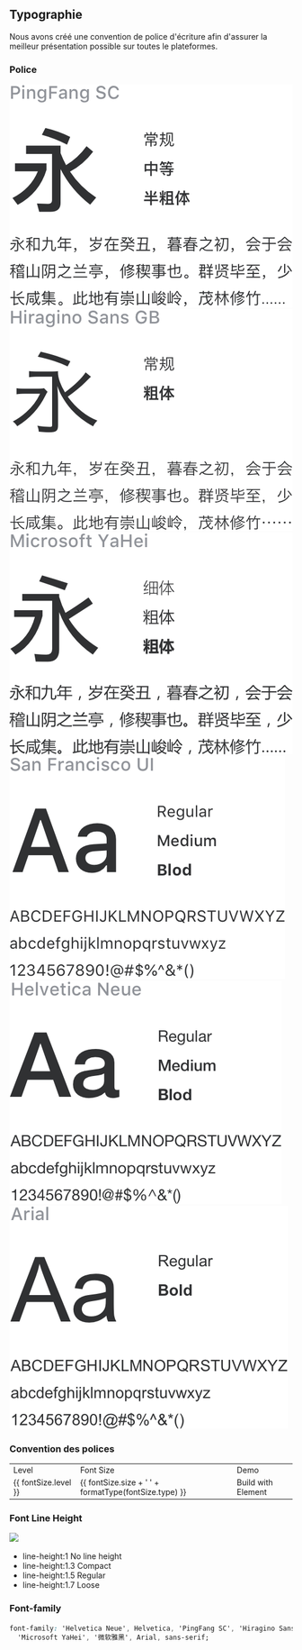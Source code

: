 <script>
  const fontSizes = [
    {
      level: 'Supplementary text',
      type: 'extra-small',
      size: '12px',
    },
    {
      level: 'Body (small)',
      type: 'small',
      size: '13px',
    },
    {
      level: 'Body',
      type: 'base',
      size: '14px',
    },
    {
      level: 'Small Title',
      type: 'medium',
      size: '16px',
    },
    {
      level: 'Title',
      type: 'large',
      size: '18px',
    },
    {
      level: 'Main Title',
      type: 'extra-large',
      size: '20px',
    },
  ]
  export default {
    data() {
      return {
        fontSizes
      }
    },
    methods: {
      formatType(type) {
        return type.split('-').map(item => item.charAt(0).toUpperCase() + item.slice(1)).join(' ');
      }
    },
  }
</script>

## Typographie

Nous avons créé une convention de police d'écriture afin d'assurer la meilleur présentation possible sur toutes le plateformes.

### Police

<div class="demo-term-box">
<img src="../../assets/images/term-pingfang.png" alt="">
<img src="../../assets/images/term-hiragino.png" alt="">
<img src="../../assets/images/term-microsoft.png" alt="">
<img src="../../assets/images/term-sf.png" alt="">
<img src="../../assets/images/term-helvetica.png" alt="">
<img src="../../assets/images/term-arial.png" alt="">
</div>

### Convention des polices

<table class="demo-typo-size">
  <tbody>
  <tr
    >
      <td>Level</td>
      <td>Font Size</td>
      <td class="color-dark-light">Demo</td>
    </tr>
    <tr v-for="(fontSize, i) in fontSizes" :key="i" :style="`font-size: var(--el-font-size-${fontSize.type})`">
      <td>{{ fontSize.level }}</td>
      <td>{{ fontSize.size + ' ' + formatType(fontSize.type) }}</td>
      <td>Build with Element</td>
    </tr>
  </tbody>
</table>

### Font Line Height

<div>
<img class="lineH-left" src="~examples/assets/images/typography.png" />
<ul class="lineH-right">
<li>line-height:1 <span>No line height</span></li>
<li>line-height:1.3 <span>Compact</span></li>
<li>line-height:1.5 <span>Regular</span></li>
<li>line-height:1.7 <span>Loose</span></li>
</ul>
</div>

### Font-family

```css
font-family: 'Helvetica Neue', Helvetica, 'PingFang SC', 'Hiragino Sans GB',
  'Microsoft YaHei', '微软雅黑', Arial, sans-serif;
```
